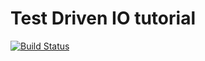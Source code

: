 # Test Driven IO tutorial

[![Build Status](https://travis-ci.org/statt8900/test-driven-io.svg?branch=master)](https://travis-ci.org/statt8900/test-driven-io)
